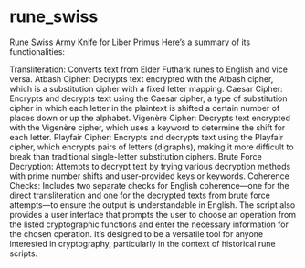 # rune_swiss
Rune Swiss Army Knife for Liber Primus
 Here’s a summary of its functionalities:

Transliteration: Converts text from Elder Futhark runes to English and vice versa.
Atbash Cipher: Decrypts text encrypted with the Atbash cipher, which is a substitution cipher with a fixed letter mapping.
Caesar Cipher: Encrypts and decrypts text using the Caesar cipher, a type of substitution cipher in which each letter in the plaintext is shifted a certain number of places down or up the alphabet.
Vigenère Cipher: Decrypts text encrypted with the Vigenère cipher, which uses a keyword to determine the shift for each letter.
Playfair Cipher: Encrypts and decrypts text using the Playfair cipher, which encrypts pairs of letters (digraphs), making it more difficult to break than traditional single-letter substitution ciphers.
Brute Force Decryption: Attempts to decrypt text by trying various decryption methods with prime number shifts and user-provided keys or keywords.
Coherence Checks: Includes two separate checks for English coherence—one for the direct transliteration and one for the decrypted texts from brute force attempts—to ensure the output is understandable in English.
The script also provides a user interface that prompts the user to choose an operation from the listed cryptographic functions and enter the necessary information for the chosen operation. It’s designed to be a versatile tool for anyone interested in cryptography, particularly in the context of historical rune scripts.
